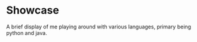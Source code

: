# Showcase
A brief display of me playing around with various languages, primary being python and java. 

